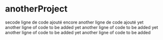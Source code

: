 # anotherProject
secode ligne de code ajouté 
encore another ligne de code ajouté
yet another ligne of code to be added 
yet another ligne of code to be added 
yet another ligne of code to be added 
yet another ligne of code to be added 
